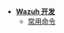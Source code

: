 - [**Wazuh 开发**](network_security/hids/WazuhDev/README.md)
  - [常用命令](network_security/hids/WazuhDev/cmd.md)

